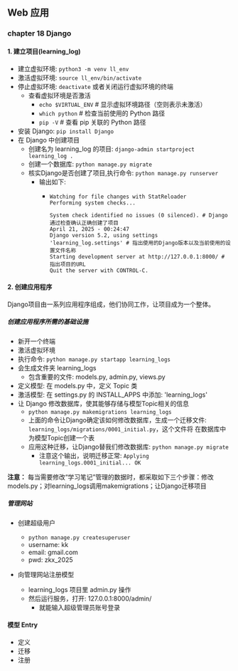 ## Web 应用

### chapter 18 Django

#### 1. 建立项目(learning_log)

- 建立虚拟环境: `python3 -m venv ll_env`
- 激活虚拟环境: `source ll_env/bin/activate`
- 停止虚拟环境: `deactivate` 或者关闭运行虚拟环境的终端
  - 查看虚拟环境是否激活
    - `echo $VIRTUAL_ENV`           # 显示虚拟环境路径（空则表示未激活）
    - `which python`                # 检查当前使用的 Python 路径
    - `pip -V`                      # 查看 pip 关联的 Python 路径
- 安装 Django: `pip install Django`
- 在 Django 中创建项目
  - 创建名为 learning_log 的项目: `django-admin startproject learning_log .`
  - 创建一个数据库: `python manage.py migrate`
  - 核实Django是否创建了项目,执行命令: `python manage.py runserver`
    - 输出如下:
      - ```
        Watching for file changes with StatReloader
        Performing system checks...

        System check identified no issues (0 silenced). # Django通过检查确认正确创建了项目
        April 21, 2025 - 00:24:47
        Django version 5.2, using settings 'learning_log.settings' # 指出使用的Django版本以及当前使用的设置文件名称
        Starting development server at http://127.0.0.1:8000/ # 指出项目的URL
        Quit the server with CONTROL-C.
        ```

#### 2. 创建应用程序

Django项目由一系列应用程序组成，他们协同工作，让项目成为一个整体。

##### 创建应用程序所需的基础设施 

- 新开一个终端
- 激活虚拟环境
- 执行命令: `python manage.py startapp learning_logs`
- 会生成文件夹 learning_logs
  - 包含重要的文件: models.py, admin.py, views.py
- 定义模型: 在 models.py 中，定义 Topic 类
- 激活模型: 在 settings.py 的 INSTALL_APPS 中添加: 'learning_logs'
- 让 Django 修改数据库，使其能够存储与模型Topic相关的信息
  - `python manage.py makemigrations learning_logs`
  - 上面的命令让Django确定该如何修改数据库，生成一个迁移文件: `learning_logs/migrations/0001_initial.py`，这个文件将
    在数据库中为模型Topic创建一个表
  - 应用这种迁移，让Django替我们修改数据库: `python manage.py migrate` 
    - 注意这个输出，说明迁移正常: `Applying learning_logs.0001_initial... OK`

**注意：**
每当需要修改“学习笔记”管理的数据时，都采取如下三个步骤：修改models.py；对learning_logs调用makemigrations；让Django迁移项目

##### 管理网站

- 创建超级用户
  - `python manage.py createsuperuser`
  - username: kk
  - email: gmail.com
  - pwd: zkx_2025

- 向管理网站注册模型
  - learning_logs 项目里 admin.py 操作
  - 然后运行服务，打开: 127.0.0.1:8000/admin/
    - 就能输入超级管理员账号登录


#### 模型 Entry

- 定义
- 迁移
- 注册

